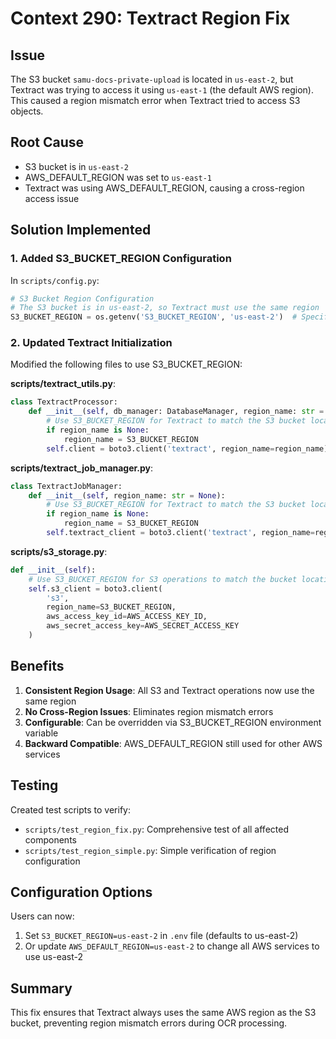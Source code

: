 # Context 290: Textract Region Fix

## Issue
The S3 bucket `samu-docs-private-upload` is located in `us-east-2`, but Textract was trying to access it using `us-east-1` (the default AWS region). This caused a region mismatch error when Textract tried to access S3 objects.

## Root Cause
- S3 bucket is in `us-east-2`
- AWS_DEFAULT_REGION was set to `us-east-1` 
- Textract was using AWS_DEFAULT_REGION, causing a cross-region access issue

## Solution Implemented

### 1. Added S3_BUCKET_REGION Configuration
In `scripts/config.py`:
```python
# S3 Bucket Region Configuration
# The S3 bucket is in us-east-2, so Textract must use the same region
S3_BUCKET_REGION = os.getenv('S3_BUCKET_REGION', 'us-east-2')  # Specific region for S3 bucket operations
```

### 2. Updated Textract Initialization
Modified the following files to use S3_BUCKET_REGION:

**scripts/textract_utils.py**:
```python
class TextractProcessor:
    def __init__(self, db_manager: DatabaseManager, region_name: str = None):
        # Use S3_BUCKET_REGION for Textract to match the S3 bucket location
        if region_name is None:
            region_name = S3_BUCKET_REGION
        self.client = boto3.client('textract', region_name=region_name)
```

**scripts/textract_job_manager.py**:
```python
class TextractJobManager:
    def __init__(self, region_name: str = None):
        # Use S3_BUCKET_REGION for Textract to match the S3 bucket location
        if region_name is None:
            region_name = S3_BUCKET_REGION
        self.textract_client = boto3.client('textract', region_name=region_name)
```

**scripts/s3_storage.py**:
```python
def __init__(self):
    # Use S3_BUCKET_REGION for S3 operations to match the bucket location
    self.s3_client = boto3.client(
        's3',
        region_name=S3_BUCKET_REGION,
        aws_access_key_id=AWS_ACCESS_KEY_ID,
        aws_secret_access_key=AWS_SECRET_ACCESS_KEY
    )
```

## Benefits
1. **Consistent Region Usage**: All S3 and Textract operations now use the same region
2. **No Cross-Region Issues**: Eliminates region mismatch errors
3. **Configurable**: Can be overridden via S3_BUCKET_REGION environment variable
4. **Backward Compatible**: AWS_DEFAULT_REGION still used for other AWS services

## Testing
Created test scripts to verify:
- `scripts/test_region_fix.py`: Comprehensive test of all affected components
- `scripts/test_region_simple.py`: Simple verification of region configuration

## Configuration Options
Users can now:
1. Set `S3_BUCKET_REGION=us-east-2` in `.env` file (defaults to us-east-2)
2. Or update `AWS_DEFAULT_REGION=us-east-2` to change all AWS services to use us-east-2

## Summary
This fix ensures that Textract always uses the same AWS region as the S3 bucket, preventing region mismatch errors during OCR processing.